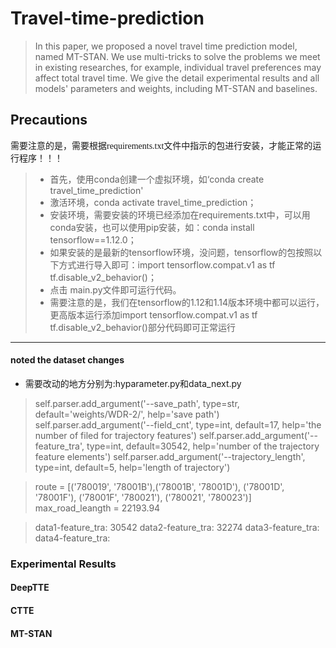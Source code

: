 # Travel-time-prediction

>In this paper, we proposed a novel travel time prediction model, named MT-STAN. We use multi-tricks
 to solve the problems we meet in existing researches, for example, individual travel preferences may 
 affect total travel time. We give the detail experimental results and all models' parameters and weights, 
 including MT-STAN and baselines.
 
## Precautions

<font face="微软雅黑" >需要注意的是，需要根据requirements.txt文件中指示的包进行安装，才能正常的运行程序！！！</font>
>* 首先，使用conda创建一个虚拟环境，如‘conda create travel_time_prediction'  
> * 激活环境，conda activate travel_time_prediction；  
> * 安装环境，需要安装的环境已经添加在requirements.txt中，可以用conda安装，也可以使用pip安装，如：conda install tensorflow==1.12.0；  
> * 如果安装的是最新的tensorflow环境，没问题，tensorflow的包按照以下方式进行导入即可：import tensorflow.compat.v1 as tf
tf.disable_v2_behavior()；  
> * 点击 main.py文件即可运行代码。
> * 需要注意的是，我们在tensorflow的1.12和1.14版本环境中都可以运行，更高版本运行添加import tensorflow.compat.v1 as tf
tf.disable_v2_behavior()部分代码即可正常运行
---

#### noted the dataset changes
* 需要改动的地方分别为:hyparameter.py和data_next.py  
>self.parser.add_argument('--save_path', type=str, default='weights/WDR-2/', help='save path')
self.parser.add_argument('--field_cnt', type=int, default=17, help='the number of filed for trajectory features')
>self.parser.add_argument('--feature_tra', type=int, default=30542, help='number of the trajectory feature elements')
>self.parser.add_argument('--trajectory_length', type=int, default=5, help='length of trajectory')

>route = [('780019', '78001B'),('78001B', '78001D'), ('78001D', '78001F'), ('78001F', '780021'), ('780021', '780023')]
>max_road_leangth = 22193.94


>data1-feature_tra: 30542
>data2-feature_tra: 32274
>data3-feature_tra: 
>data4-feature_tra: 

### Experimental Results
#### DeepTTE

#### CTTE

#### MT-STAN